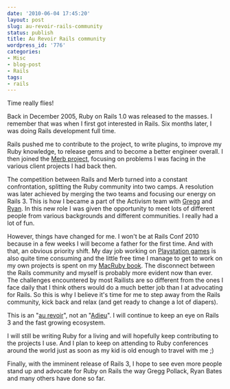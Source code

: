 ```yaml
---
date: '2010-06-04 17:45:20'
layout: post
slug: au-revoir-rails-community
status: publish
title: Au Revoir Rails community
wordpress_id: '776'
categories:
- Misc
- blog-post
- Rails
tags:
- rails
---
```


Time really flies!

Back in December 2005, Ruby on Rails 1.0 was released to the masses. I remember that was when I first got interested in Rails. Six months later, I was doing Rails development full time.

Rails pushed me to contribute to the project, to write plugins, to improve my Ruby knowledge, to release gems and to become a better engineer overall. I then joined the [Merb project](http://merbivore.com), focusing on problems I was facing in the various client projects I had back then.

The competition between Rails and Merb turned into a constant confrontation, splitting the Ruby community into two camps. A resolution was later achieved by merging the two teams and focusing our energy on Rails 3. This is how I became a part of the Activism team with [Gregg](http://blog.envylabs.com/) and [Ryan](http://railscasts.com/). In this new role I was given the opportunity to meet lots of different people from various backgrounds and different communities. I really had a lot of fun.

However, things have changed for me. I won't be at Rails Conf 2010 because in a few weeks I will become a father for the first time. And with that, an obvious priority shift. My day job working on [Playstation games](http://community.modnation.com/) is also quite time consuming and the little free time I manage to get to work on my own projects is spent on my [MacRuby book](http://macruby.labs.oreilly.com/). The disconnect between the Rails community and myself is probably more evident now than ever. The challenges encountered by most Railists are so different from the ones I face daily that I think others would do a much better job than I at advocating for Rails. So this is why I believe it's time for me to step away from the Rails community, kick back and relax (and get ready to change a lot of diapers).

This is an "[au revoir](http://www.merriam-webster.com/dictionary/au+revoir)", not an "[Adieu](http://www.merriam-webster.com/dictionary/adieu)". I will continue to keep an eye on Rails 3 and the fast growing ecosystem.

I will still be writing Ruby for a living and will hopefully keep contributing to the projects I use. And I plan to keep on attending to Ruby conferences around the world just as soon as my kid is old enough to travel with me ;)

Finally, with the imminent release of Rails 3, I hope to see even more people stand up and advocate for Ruby on Rails the way Gregg Pollack, Ryan Bates and many others have done so far.
